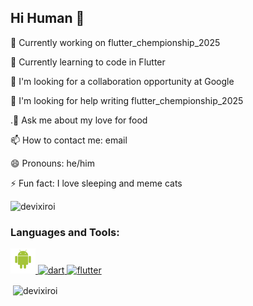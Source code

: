 ## Hi Human 👋

🔭 Currently working on flutter_chempionship_2025 

🌱 Currently learning to code in Flutter

👯 I'm looking for a collaboration opportunity at Google

🤔 I'm looking for help writing flutter_chempionship_2025

.💬 Ask me about my love for food

📫 How to contact me: email

😄 Pronouns: he/him

⚡ Fun fact: I love sleeping and meme cats
<p align="left"> <img src="https://komarev.com/ghpvc/?username=devixiroi&label=Profile%20views&color=0e75b6&style=flat" alt="devixiroi" /> </p>

<h3 align="left">Languages and Tools:</h3>
<p align="left"> <a href="https://developer.android.com" target="_blank" rel="noreferrer"> <img src="https://raw.githubusercontent.com/devicons/devicon/master/icons/android/android-original-wordmark.svg" alt="android" width="40" height="40"/> </a> <a href="https://dart.dev" target="_blank" rel="noreferrer"> <img src="https://www.vectorlogo.zone/logos/dartlang/dartlang-icon.svg" alt="dart" width="40" height="40"/> </a> <a href="https://flutter.dev" target="_blank" rel="noreferrer"> <img src="https://www.vectorlogo.zone/logos/flutterio/flutterio-icon.svg" alt="flutter" width="40" height="40"/> </a> </p>

<p>&nbsp;<img align="center" src="https://github-readme-stats.vercel.app/api?username=devixiroi&show_icons=true&locale=en" alt="devixiroi" /></p>
